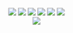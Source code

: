 <!-- Top badges -->
<div align="center">
    <img src="https://img.shields.io/badge/NHL-black?logo=nhl&logoColor=red" />
    <img src="https://img.shields.io/badge/SpaceX-black?logo=SpaceX&logoColor=white" />
    <img src="https://img.shields.io/badge/ChatGPT-74aa9c?logo=openai&logoColor=white" />
    <img src="https://custom-icon-badges.demolab.com/badge/C%23-%23239120.svg?logo=cshrp&logoColor=white" />
    <img src="https://img.shields.io/badge/Python-3776AB?logo=python&logoColor=fff" />
    <img src="https://img.shields.io/badge/Go-%2300ADD8.svg?&logo=go&logoColor=white" />
</div>

<div align="center">
      <img src="https://github-readme-stats.vercel.app/api/wakatime?username=@chado&layout=compact&custom_title=Time%20Spent%20Sitting&langs_count=6&theme=dark&show_icons=true&hide_border=true" />
</div>
